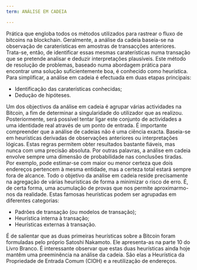 ```yaml
---
term: ANÁLISE EM CADEIA

---
```

Prática que engloba todos os métodos utilizados para rastrear o fluxo de bitcoins na blockchain. Geralmente, a análise da cadeia baseia-se na observação de caraterísticas em amostras de transacções anteriores. Trata-se, então, de identificar essas mesmas caraterísticas numa transação que se pretende analisar e deduzir interpretações plausíveis. Este método de resolução de problemas, baseado numa abordagem prática para encontrar uma solução suficientemente boa, é conhecido como heurística. Para simplificar, a análise em cadeia é efectuada em duas etapas principais:


- Identificação das caraterísticas conhecidas;
- Dedução de hipóteses.

Um dos objectivos da análise em cadeia é agrupar várias actividades na Bitcoin, a fim de determinar a singularidade do utilizador que as realizou. Posteriormente, será possível tentar ligar este conjunto de actividades a uma identidade real através de um ponto de entrada. É importante compreender que a análise de cadeias não é uma ciência exacta. Baseia-se em heurísticas derivadas de observações anteriores ou interpretações lógicas. Estas regras permitem obter resultados bastante fiáveis, mas nunca com uma precisão absoluta. Por outras palavras, a análise em cadeia envolve sempre uma dimensão de probabilidade nas conclusões tiradas. Por exemplo, pode estimar-se com maior ou menor certeza que dois endereços pertencem à mesma entidade, mas a certeza total estará sempre fora de alcance. Todo o objetivo da análise em cadeia reside precisamente na agregação de várias heurísticas de forma a minimizar o risco de erro. É, de certa forma, uma acumulação de provas que nos permite aproximarmo-nos da realidade. Estas famosas heurísticas podem ser agrupadas em diferentes categorias:


- Padrões de transação (ou modelos de transação);
- Heurística interna à transação;
- Heurísticas externas à transação.

É de salientar que as duas primeiras heurísticas sobre a Bitcoin foram formuladas pelo próprio Satoshi Nakamoto. Ele apresenta-as na parte 10 do Livro Branco. É interessante observar que estas duas heurísticas ainda hoje mantêm uma preeminência na análise da cadeia. São elas a Heurística da Propriedade de Entrada Comum (CIOH) e a reutilização de endereços.